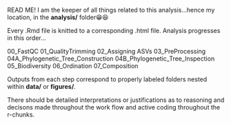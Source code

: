 READ ME! I am the keeper of all things related to this analysis...hence my location, in the **analysis/** folder😁😆

Every .Rmd file is knitted to a corresponding .html file. Analysis progresses in this order...

  00_FastQC
  01_QualityTrimming
  02_Assigning ASVs
  03_PreProcessing
  04A_Phylogenetic_Tree_Construction
  04B_Phylogenetic_Tree_Inspection
  05_Biodiversity
  06_Ordination
  07_Composition

Outputs from each step correspond to properly labeled folders nested within **data/** or **figures/**. 

There should be detailed interpretations or justifications as to reasoning and decisons made throughout the work flow and active coding throughout the r-chunks. 

